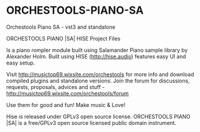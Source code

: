 # ORCHESTOOLS-PIANO-SA
Orchestools Piano SA - vst3 and standalone

ORCHESTOOLS PIANO |SA|
HISE Project Files

Is a piano rompler module built using Salamander Piano sample library by Alexander Holm. Built using HISE (http://hise.audio) features easy UI and easy setup. 

Visit http://musictop69.wixsite.com/orchestools for more info and download compiled plugins and standalone versions. Join the forum for discussions, requests, proposals, advices and stuff - http://musictop69.wixsite.com/orchestools/forum

Use them for good and fun! Make music & Love!

Hise is released under GPLv3 open source license. ORCHESTOOLS PIANO |SA| is a free/GPLv3 open source licensed public domain instrument.



